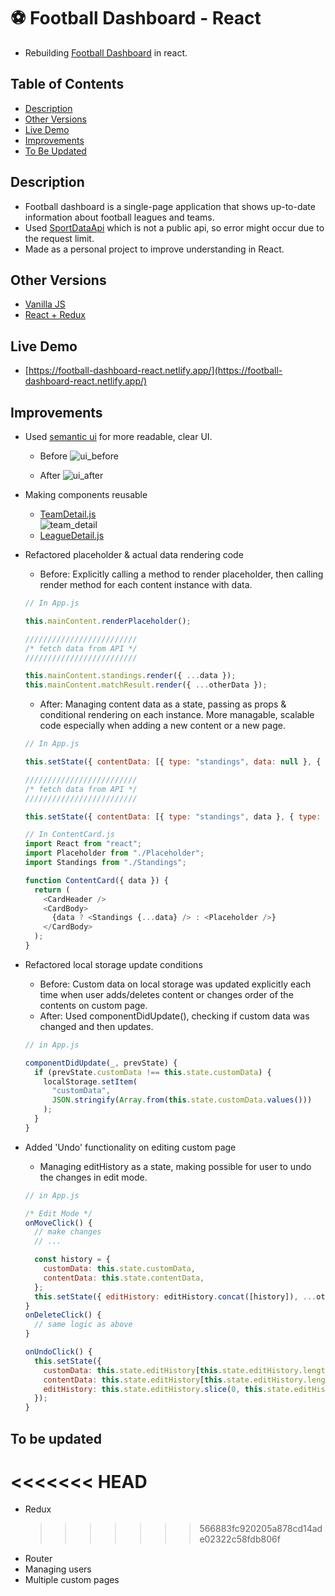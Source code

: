# ⚽ Football Dashboard - React

- Rebuilding [Football Dashboard](https://github.com/sanginchun/football-dashboard) in react.

## Table of Contents

- [Description](https://github.com/sanginchun/football-dashboard-react#description)
- [Other Versions](https://github.com/sanginchun/football-dashboard-react#other-versions)
- [Live Demo](https://github.com/sanginchun/football-dashboard-react#live-demo)
- [Improvements](https://github.com/sanginchun/football-dashboard-react#improvements)
- [To Be Updated](https://github.com/sanginchun/football-dashboard-react#to-be-updated)

## Description

- Football dashboard is a single-page application that shows up-to-date information about football leagues and teams.
- Used [SportDataApi](https://sportdataapi.com/football-soccer-api) which is not a public api, so error might occur due to the request limit.
- Made as a personal project to improve understanding in React.

## Other Versions

- [Vanilla JS](https://github.com/sanginchun/football-dashboard)
- [React + Redux](https://github.com/sanginchun/football-dashboard-react-redux)

## Live Demo

- [https://football-dashboard-react.netlify.app/](https://football-dashboard-react.netlify.app/)

## Improvements

- Used [semantic ui](https://react.semantic-ui.com/) for more readable, clear UI.

  - Before
    ![ui_before](https://user-images.githubusercontent.com/31500012/113542135-97820d00-961e-11eb-96bf-0b6af8c27d3a.png)

  - After
    ![ui_after](https://user-images.githubusercontent.com/31500012/113541915-1e82b580-961e-11eb-9f8a-9444313b4362.png)

- Making components reusable
  - [TeamDetail.js](https://github.com/sanginchun/football-dashboard-react/blob/master/src/components/team-detail/TeamDetail.js) </br>
    ![team_detail](https://user-images.githubusercontent.com/31500012/113542674-be8d0e80-961f-11eb-9449-2f2f20cb04b5.png)
  - [LeagueDetail.js](https://github.com/sanginchun/football-dashboard-react/blob/master/src/components/league-detail/LeagueDetail.js)
- Refactored placeholder & actual data rendering code

  - Before: Explicitly calling a method to render placeholder, then calling render method for each content instance with data.

  ```JavaScript
  // In App.js

  this.mainContent.renderPlaceholder();

  /////////////////////////
  /* fetch data from API */
  /////////////////////////

  this.mainContent.standings.render({ ...data });
  this.mainContent.matchResult.render({ ...otherData });
  ```

  - After: Managing content data as a state, passing as props & conditional rendering on each instance. More managable, scalable code especially when adding a new content or a new page.

  ```JavaScript
  // In App.js

  this.setState({ contentData: [{ type: "standings", data: null }, { type: "match", subType: "result", data: null }] });

  /////////////////////////
  /* fetch data from API */
  /////////////////////////

  this.setState({ contentData: [{ type: "standings", data }, { type: "match", subType: "result", data: otherData }] });
  ```

  ```JavaScript
  // In ContentCard.js
  import React from "react";
  import Placeholder from "./Placeholder";
  import Standings from "./Standings";

  function ContentCard({ data }) {
    return (
      <CardHeader />
      <CardBody>
        {data ? <Standings {...data} /> : <Placeholder />}
      </CardBody>
    );
  }
  ```

- Refactored local storage update conditions

  - Before: Custom data on local storage was updated explicitly each time when user adds/deletes content or changes order of the contents on custom page.
  - After: Used componentDidUpdate(), checking if custom data was changed and then updates.

  ```JavaScript
  // in App.js

  componentDidUpdate(_, prevState) {
    if (prevState.customData !== this.state.customData) {
      localStorage.setItem(
        "customData",
        JSON.stringify(Array.from(this.state.customData.values()))
      );
    }
  }
  ```

- Added 'Undo' functionality on editing custom page

  - Managing editHistory as a state, making possible for user to undo the changes in edit mode.

  ```JavaScript
  // in App.js

  /* Edit Mode */
  onMoveClick() {
    // make changes
    // ...

    const history = {
      customData: this.state.customData,
      contentData: this.state.contentData,
    };
    this.setState({ editHistory: editHistory.concat([history]), ...otherChanges });
  }
  onDeleteClick() {
    // same logic as above
  }

  onUndoClick() {
    this.setState({
      customData: this.state.editHistory[this.state.editHistory.length - 1].customData,
      contentData: this.state.editHistory[this.state.editHistory.length - 1].contentData,
      editHistory: this.state.editHistory.slice(0, this.state.editHistory.length - 1),
    });
  }
  ```

## To be updated

# <<<<<<< HEAD

- Redux
  > > > > > > > 566883fc920205a878cd14ade02322c58fdb806f
- Router
- Managing users
- Multiple custom pages
